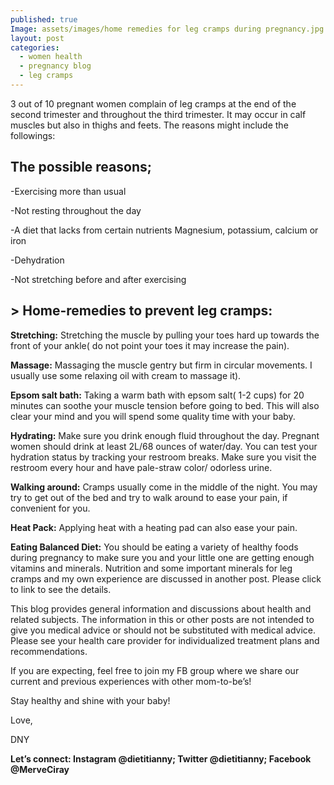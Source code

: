 ```yaml
---
published: true
Image: assets/images/home remedies for leg cramps during pregnancy.jpg
layout: post
categories:
  - women health
  - pregnancy blog
  - leg cramps
---
```


3 out of 10 pregnant women complain of leg cramps at the end of the second trimester and throughout the third trimester. It may occur in calf muscles but also in thighs and feets. The reasons might include the followings:

## The possible reasons;

-Exercising more than usual

-Not resting throughout the day

-A diet that lacks from certain nutrients Magnesium, potassium, calcium or iron 

-Dehydration

-Not stretching before and after exercising

## > Home-remedies to prevent leg cramps:

**Stretching:** Stretching the muscle by pulling your toes hard up towards the front of your ankle( do not point your toes it may increase the pain).

**Massage:** Massaging the muscle gentry but firm in circular movements. I usually use some relaxing oil with cream to massage it).

**Epsom salt bath:** Taking a warm bath with epsom salt( 1-2 cups) for 20 minutes can soothe your muscle tension before going to bed. This will also clear your mind and you will spend some quality time with your baby.

**Hydrating:** Make sure you drink enough fluid throughout the day. Pregnant women should drink at least 2L/68 ounces of water/day. You can test your hydration status by tracking your restroom breaks. Make sure you visit the restroom every hour and have pale-straw color/ odorless urine.

**Walking around:** Cramps usually come in the middle of the night. You may try to get out of the bed and try to walk around to ease your pain, if convenient for you.

**Heat Pack:** Applying heat with a heating pad can also ease your pain.

**Eating Balanced Diet:** You should be eating a variety of healthy foods during pregnancy to make sure you and your little one are getting enough vitamins and minerals. Nutrition and some important minerals for leg cramps and my own experience are discussed in another post. Please click to link to see the details.

This blog provides general information and discussions about health and related subjects. The information in this or other posts are not intended to give you medical advice or should not be substituted with medical advice. Please see your health care provider for individualized treatment plans and recommendations.

If you are expecting, feel free to join my FB group where we share our current and previous experiences with other mom-to-be’s! 

Stay healthy and shine with your baby!

Love,

DNY

**Let’s connect: Instagram @dietitianny; Twitter @dietitianny; Facebook @MerveCiray**
